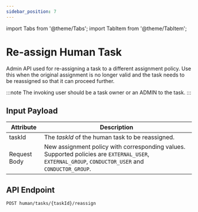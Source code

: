 ```yaml
---
sidebar_position: 7
---
```


import Tabs from '@theme/Tabs'; import TabItem from '@theme/TabItem';

# Re-assign Human Task

Admin API used for re-assigning a task to a different assignment policy. Use this when the original assignment is no
longer valid and the task needs to be reassigned so that it can proceed further.

:::note 
The invoking user should be a task owner or an ADMIN to the task. 
:::

## Input Payload

| Attribute    | Description                                                                                                                  |
|--------------|------------------------------------------------------------------------------------------------------------------------------| 
| taskId       | The *taskId* of the human task to be reassigned.                                                                  | 
| Request Body | New assignment policy with corresponding values. Supported policies are `EXTERNAL_USER`, `EXTERNAL_GROUP`, `CONDUCTOR_USER` and `CONDUCTOR_GROUP`.  | 

## API Endpoint

```
POST human/tasks/{taskId}/reassign
```
